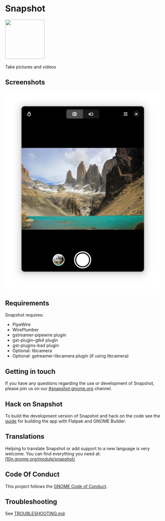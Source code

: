 <!-- <a href="https://flathub.org/apps/details/org.gnome.Snapshot"> -->
<!-- <img src="https://flathub.org/assets/badges/flathub-badge-i-en.png" width="190px" /> -->
<!-- </a> -->

# Snapshot

<img src="https://gitlab.gnome.org/GNOME/snapshot/raw/main/data/icons/org.gnome.Snapshot.svg" width="128px" height="128px" />
<p>Take pictures and videos</p>

## Screenshots

![screenshot](data/screenshots/screenshot1.png)

## Requirements

Snapshot requires:

- PipeWire
- WirePlumber
- gstreamer-pipewire plugin
- gst-plugin-gtk4 plugin
- gst-plugins-bad plugin
- Optional: libcamera
- Optional: gstreamer-libcamera plugin (if using libcamera)

## Getting in touch

If you have any questions regarding the use or development of Snapshot, please join us on our [#snapshot:gnome.org](https://matrix.to/#/#snapshot:gnome.org) channel.

## Hack on Snapshot

To build the development version of Snapshot and hack on the code
see the [guide](https://welcome.gnome.org/app/Snapshot/)
for building the app with Flatpak and GNOME Builder.

## Translations

Helping to translate Snapshot or add support to a new language is very welcome.
You can find everything you need at: [l10n.gnome.org/module/snapshot/](https://l10n.gnome.org/module/snapshot/)

## Code Of Conduct

This project follows the [GNOME Code of Conduct](https://conduct.gnome.org/).

## Troubleshooting

See [TROUBLESHOOTING.md](./TROUBLESHOOTING.md).
